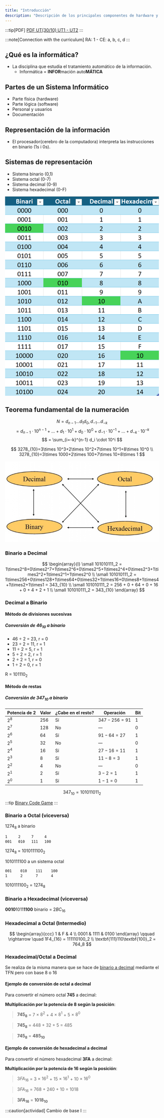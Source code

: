 ```yaml
---
title: "Introducción"
description: "Descripción de los principales componentes de hardware y su interconexión en un sistema."
---
```


:::tip[PDF]
[PDF UT(30/10) UT1 - UT2](https://docs-class.github.io/si/_pdf/SI.pdf)
:::


:::note[Connection with the curriculum]
RA: 1 - CE: a, b, c, d
:::

## ¿Qué es la informática?
- La disciplina que estudia el tratamiento automático de la información.
   - Informática = **INFOR**mación auto**MÁTICA**

## Partes de un Sistema Informático
- Parte física (hardware)
- Parte lógica (software) 
- Personal y usuarios
- Documentación



## Representación de la información

- El procesador(cerebro de la computadora) interpreta las instrucciones en binario (1s i 0s).

## Sistemas de representación
- Sistema binario (0,1)
- Sistema octal (0-7)
- Sistema decimal (0-9)
- Sistema hexadecimal (0-F) 

![Tabla de bases](../../../../assets/ut1/TablaDeBases.png)

## Teorema fundamental de la numeración

$$
N = d_{n-1}\dots d_{1}d_{0}, d_{-1}\dots d_{-k}
$$
$$
= d_{n-1}\cdot 10^{n-1} + \dots + d_1\cdot 10^1 + d_0\cdot 10^0 + d_{-1}\cdot 10^{-1} + \dots + d_{-k}\cdot 10^{-k}
$$
$$
= \sum_{i=-k}^{n-1} d_i \cdot 10^i
$$

$$
3278_{10}=3\times 10^3+2\times 10^2+7\times 10^1+8\times 10^0 \\
3278_{10}=3\times 1000+2\times 100+7\times 10+8\times 1
$$

![Cambio de base](../../../../assets/ut1/cambioBase.jpg)

### Binario a Decimal

$$
\begin{array}{l}
\small 101010111_2 = 1\times2^8+0\times2^7+1\times2^6+0\times2^5+1\times2^4+0\times2^3+1\times2^2+1\times2^1+1\times2^0 \\
\small 101010111_2 = 1\times256+0\times128+1\times64+0\times32+1\times16+0\times8+1\times4+1\times2+1\times1 = 343_{10} \\
\small 101010111_2 = 256 + 0 + 64 + 0 + 16 + 0 + 4 + 2 + 1 \\
\small 101010111_2 = 343_{10}
\end{array}
$$



### Decimal a Binario

#### Método de divisiones sucesivas

##### Conversión de $46_{10}$ a binario

- 46 ÷ 2 = 23, r = 0 
- 23 ÷ 2 = 11, r = 1 
- 11 ÷ 2 = 5, r = 1 
- 5 ÷ 2 = 2, r = 1 
- 2 ÷ 2 = 1, r = 0 
- 1 ÷ 2 = 0, r = 1
  
R = $101110_2$


#### Método de restas

##### Conversión de $347_{10}$ a binario

| Potencia de 2 | Valor | ¿Cabe en el resto? | Operación        | Bit |
| ------------- | ----- | ------------------ | ---------------- | --- |
| $2^8$         | 256   | Sí                 | $347 - 256 = 91$ | 1   |
| $2^7$         | 128   | No                 | —                | 0   |
| $2^6$         | 64    | Sí                 | $91 - 64 = 27$   | 1   |
| $2^5$         | 32    | No                 | —                | 0   |
| $2^4$         | 16    | Sí                 | $27 - 16 = 11$   | 1   |
| $2^3$         | 8     | Sí                 | $11 - 8 = 3$     | 1   |
| $2^2$         | 4     | No                 | —                | 0   |
| $2^1$         | 2     | Sí                 | $3 - 2 = 1$      | 1   |
| $2^0$         | 1     | Sí                 | $1 - 1 = 0$      | 1   |

$$
347_{10} = 101011011_{2}
$$

:::tip
[Binary Code Game](https://learningcontent.cisco.com/games/binary/index.html)
:::


### Binario a Octal (viceversa)

$1274_8$ a binario
```
1     2     7     4
001   010   111   100
```

$1274_8$ = $1010111100_2$

1010111100 a un sistema octal

```
001    010    111    100
1      2      7      4 
```

$1010111100_2$ = $1274_8$


### Binario a Hexadecimal (viceversa)

 **0010**1011**1100** binario = $2BC_{16}$


### Hexadecimal a Octal (Intermedio)

$$
\begin{array}{ccc}
1 & F & 4 \\
0001 & 1111 & 0100
\end{array}
\qquad \rightarrow \quad 1F4_{16} = 111110100_2 \\
\textbf{111}110\textbf{100}_2 = 764_8
$$

### Hexadecimal/Octal a Decimal

Se realiza de la misma manera que se hace de [binario a decimal](#binario-a-decimal) mediante el TFN pero con base 8 o 16

#### Ejemplo de conversión de octal a decimal

Para convertir el número octal **745** a decimal:

**Multiplicación por la potencia de 8 según la posición**:

> **$745_8$** = 7 × $8^2$ + 4 × $8^1$ + 5 × $8^0$ 

> **$745_8$** = 448 + 32 + 5 = 485

> **$745_8$** = **$485_{10}$**


#### Ejemplo de conversión de hexadecimal a decimal

Para convertir el número hexadecimal **3FA** a decimal:

**Multiplicación por la potencia de 16 según la posición**:
> $3FA_{16}$ = 3 × $16^2$ + 15 × $16^1$ + 10 × $16^0$

> $3FA_{16}$ = 768 + 240 + 10 = 1018

> **$3FA_{16}$** = **$1018_{10}$**

:::caution[actividad]
Cambio de base I
:::